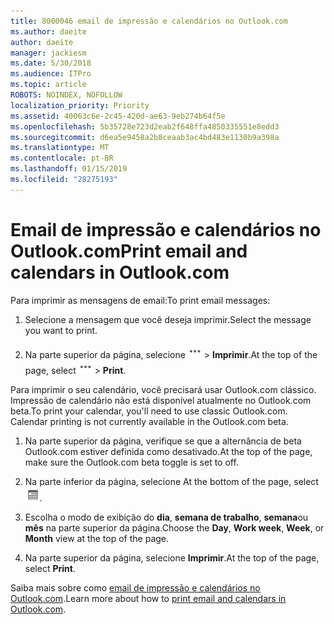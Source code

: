 ```yaml
---
title: 8000046 email de impressão e calendários no Outlook.com
ms.author: daeite
author: daeite
manager: jackiesm
ms.date: 5/30/2018
ms.audience: ITPro
ms.topic: article
ROBOTS: NOINDEX, NOFOLLOW
localization_priority: Priority
ms.assetid: 40063c6e-2c45-420d-ae63-9eb274b64f5e
ms.openlocfilehash: 5b35728e723d2eab2f648ffa4850335551e8edd3
ms.sourcegitcommit: d6ea5e9458a2b8ceaab3ac4bd483e1130b9a398a
ms.translationtype: MT
ms.contentlocale: pt-BR
ms.lasthandoff: 01/15/2019
ms.locfileid: "28275193"
---
```

# <a name="print-email-and-calendars-in-outlookcom"></a><span data-ttu-id="56799-102">Email de impressão e calendários no Outlook.com</span><span class="sxs-lookup"><span data-stu-id="56799-102">Print email and calendars in Outlook.com</span></span>

<span data-ttu-id="56799-103">Para imprimir as mensagens de email:</span><span class="sxs-lookup"><span data-stu-id="56799-103">To print email messages:</span></span>
  
1. <span data-ttu-id="56799-104">Selecione a mensagem que você deseja imprimir.</span><span class="sxs-lookup"><span data-stu-id="56799-104">Select the message you want to print.</span></span>
    
2. <span data-ttu-id="56799-105">Na parte superior da página, selecione ![ações mais](media/64993e8a-4a62-43b1-aa05-90f5ad4cba54.png) \> **Imprimir**.</span><span class="sxs-lookup"><span data-stu-id="56799-105">At the top of the page, select ![More actions](media/64993e8a-4a62-43b1-aa05-90f5ad4cba54.png) \> **Print**.</span></span> 
    
<span data-ttu-id="56799-p101">Para imprimir o seu calendário, você precisará usar Outlook.com clássico. Impressão de calendário não está disponível atualmente no Outlook.com beta.</span><span class="sxs-lookup"><span data-stu-id="56799-p101">To print your calendar, you'll need to use classic Outlook.com. Calendar printing is not currently available in the Outlook.com beta.</span></span>
  
1. <span data-ttu-id="56799-108">Na parte superior da página, verifique se que a alternância de beta Outlook.com estiver definida como desativado.</span><span class="sxs-lookup"><span data-stu-id="56799-108">At the top of the page, make sure the Outlook.com beta toggle is set to off.</span></span>
    
2. <span data-ttu-id="56799-109">Na parte inferior da página, selecione </span><span class="sxs-lookup"><span data-stu-id="56799-109">At the bottom of the page, select</span></span> ![Calendário](media/9e1a821a-c32e-4851-a866-342a39ffdca0.png)<span data-ttu-id="56799-111">.</span><span class="sxs-lookup"><span data-stu-id="56799-111"></span></span>
    
3. <span data-ttu-id="56799-112">Escolha o modo de exibição do **dia**, **semana de trabalho**, **semana**ou **mês** na parte superior da página.</span><span class="sxs-lookup"><span data-stu-id="56799-112">Choose the **Day**, **Work week**, **Week**, or **Month** view at the top of the page.</span></span> 
    
4. <span data-ttu-id="56799-113">Na parte superior da página, selecione **Imprimir**.</span><span class="sxs-lookup"><span data-stu-id="56799-113">At the top of the page, select **Print**.</span></span> 
    
<span data-ttu-id="56799-114">Saiba mais sobre como [email de impressão e calendários no Outlook.com](https://go.microsoft.com/fwlink/p/?linkid=2001208&amp;clcid=0x409).</span><span class="sxs-lookup"><span data-stu-id="56799-114">Learn more about how to [print email and calendars in Outlook.com](https://go.microsoft.com/fwlink/p/?linkid=2001208&amp;clcid=0x409).</span></span>
  

